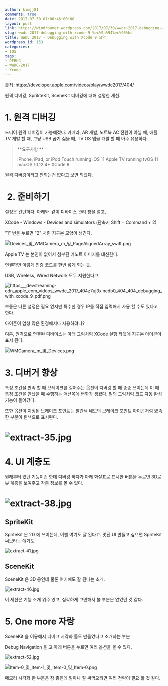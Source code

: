 ```yaml
---
author: kimjj81
comments: true
date: 2017-07-30 01:06:46+00:00
layout: post
link: https://windroamer.wordpress.com/2017/07/30/wwdc-2017-debugging-with-xcode-9-%ec%9a%94%ec%95%bd/
slug: wwdc-2017-debugging-with-xcode-9-%ec%9a%94%ec%95%bd
title: WWDC 2017 - Debugging with Xcode 9 요약
wordpress_id: 153
categories:
- IOS
tags:
- DEBUG
- WWDC-2017
- Xcode
---
```


출처 :https://developer.apple.com/videos/play/wwdc2017/404/

원격 디버깅, SprikteKit, SceneKit 디버깅에 대해 설명한 세션.


# 1. 원격 디버깅


드디어 원격 디버깅이 가능해졌다. 카메라, AR 개발, 노트북 AC 전원이 아닐 때, 애플 TV 개발 할 때, 그냥 USB 꼽기 싫을 때, TV OS 앱을 개발 할 때 아주 유용하다.














<blockquote>**요구사항 **

iPhone, iPad, or iPod Touch running iOS 11
Apple TV running tvOS 11
macOS 10.12.4+
XCode 9</blockquote>


원격 디버깅이라고 안되는건 없다고 보면 되겠다.


#  2. 준비하기




설정은 간단하다. 아래와  같이 디바이스 관리 창을 열고,




XCode - Windows - Devices and simulators (단축키 Shift + Command + 2)
















"1" 번을 누르면 "2" 처럼 지구본 모양이 생긴다.
















![Devices_및_WMCamera_m_및_PageAlignedArray_swift.png](https://windroamer.files.wordpress.com/2017/07/devices_ebb08f_wmcamera_m_ebb08f_pagealignedarray_swift.png)



















Apple TV 는 본인이 없어서 첨부된 키노트 이미지를 대신한다.




연결하면 이렇게 인증 코드를 한번 넣게 되는 듯.




USB, Wireless, Wired Network 모두 지원한다고.







![https___devstreaming-cdn_apple_com_videos_wwdc_2017_404z7uj3xincdb0_404_404_debugging_with_xcode_9_pdf.png](https://windroamer.files.wordpress.com/2017/07/https___devstreaming-cdn_apple_com_videos_wwdc_2017_404z7uj3xincdb0_404_404_debugging_with_xcode_9_pdf.png)










보통은 다른 설정은 필요 없지만 특수한 경우 IP를 직접 입력해서 사용 할 수도 있다고 한다.




아이폰이 엄청 많은 환경에서나 사용하려나?







여튼, 원격으로 연결된 디바이스는 아래 그림처럼 XCode 실행 타겟에 지구본 아이콘이 표시 된다.




![WMCamera_m_및_Devices.png](https://windroamer.files.wordpress.com/2017/07/wmcamera_m_ebb08f_devices.png)







# 3. 디버거 향상




특정 조건을 만족 할 때 브레이크를 걸어주는 옵션이 디버깅 할 때 종종 쓰이는데 이 때 특정 조건을 만났을 때 수행하는 액션쪽에 변화가 생겼다. 밑의 그림처럼 코드 자동 완성 기능이 들어갔다.




또한 옵션이 지정된 브레이크 포인트는 빨간색 네모의 브레이크 포인트 아이콘처럼 뾰족한 부분이 흰색으로 표시된다.





# ![extract-35.jpg](https://windroamer.files.wordpress.com/2017/07/extract-35.jpg)




# 4. UI 계층도


원래부터 있던 기능이긴 한데 디버깅 하다가 아래 화살표로 표시한 버튼을 누르면 3D로 뷰 계층을 보여주고 각종 정보를 볼 수 있다.


# ![extract-38.jpg](https://windroamer.files.wordpress.com/2017/07/extract-381.jpg)




## SpriteKit


SpriteKit 은 2D 에 쓰이는데, 이젠 여기도 잘 된다고. 멋진 UI 만들고 싶으면 SpriteKit 써보라는 얘기도.

![extract-41.jpg](https://windroamer.files.wordpress.com/2017/07/extract-41.jpg)


## SceneKit


SceneKit 은 3D 용인데 물론 여기에도 잘 된다는 소개.

![extract-46.jpg](https://windroamer.files.wordpress.com/2017/07/extract-46.jpg)

이 세션은 기능 소개 위주 였고, 심각하게 고민해서 볼 부분은 없었던 것 같다.


# 5. One more 자랑


SceneKit 을 이용해서 디버그 시각화 툴도 만들었다고 소개하는 부분

Debug Navigation 을 고 아래 버튼을 누르면 여러 옵션을 볼 수 있다.

![extract-52.jpg](https://windroamer.files.wordpress.com/2017/07/extract-52.jpg)



![Item-0_및_Item-1_및_Item-0_및_Item-0.png](https://windroamer.files.wordpress.com/2017/07/item-0_ebb08f_item-1_ebb08f_item-0_ebb08f_item-0.png)

메모리 시각화 한 부분은 참 좋은데 얼마나 잘 써먹으려면 여러 전략이 필요 할 것 같다.
